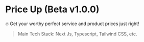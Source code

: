 # Price Up (Beta v1.0.0)

🔥 Get your worthy perfect service and product prices just right!

> Main Tech Stack: Next Js, Typescript, Tailwind CSS, etc.
